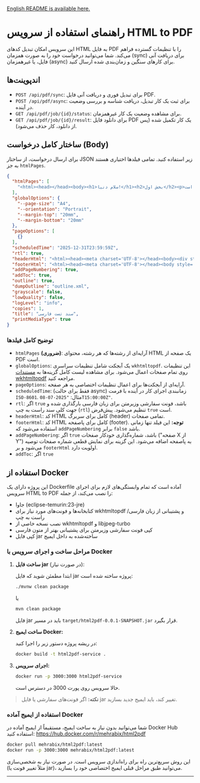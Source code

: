 [English README is available here.](README.en.md)

# راهنمای استفاده از سرویس HTML to PDF

این سرویس امکان تبدیل کدهای HTML به فایل PDF را با تنظیمات گسترده فراهم می‌کند. شما می‌توانید درخواست خود را به صورت همزمان (sync) برای دریافت آنی فایل، یا غیرهمزمان (async) برای کارهای سنگین و زمان‌بندی شده ارسال کنید.

## اندپوینت‌ها

- `POST /api/pdf/sync`: برای تبدیل فوری و دریافت آنی فایل PDF.
- `POST /api/pdf/async`: برای ثبت یک کار تبدیل، دریافت شناسه و بررسی وضعیت در آینده.
- `GET /api/pdf/job/{id}/status`: برای مشاهده وضعیت یک کار غیرهمزمان.
- `GET /api/pdf/job/{id}/result`: برای دانلود فایل PDF یک کار تکمیل شده (پس از دانلود، کار حذف می‌شود).

## ساختار کامل درخواست (Body)

برای ارسال درخواست، از ساختار JSON زیر استفاده کنید. تمامی فیلدها اختیاری هستند به جز `htmlPages`.

```json
{
  "htmlPages": [
    "<html><head></head><body><h1>سلام دنیا!</h1><h2>بخش اول</h2><p>این یک صفحه تست راست به چپ است.</p><h2>بخش دوم</h2><p>ادامه تست...</p></body></html>"
  ],
  "globalOptions": {
    "--page-size": "A4",
    "--orientation": "Portrait",
    "--margin-top": "20mm",
    "--margin-bottom": "20mm"
  },
  "pageOptions": [
    {}
  ],
  "scheduledTime": "2025-12-31T23:59:59Z",
  "rtl": true,
  "headerHtml": "<html><head><meta charset='UTF-8'></head><body><div style='text-align:center; font-family:Vazirmatn,tahoma; font-size:10pt;'>سربرگ سفارشی</div></body></html>",
  "footerHtml": "<html><head><meta charset='UTF-8'></head><body style='font-family:Vazirmatn,tahoma; font-size:10pt; text-align:center;'>پاصفحه سفارشی</body></html>",
  "addPageNumbering": true,
  "addToc": true,
  "outline": true,
  "dumpOutline": "outline.xml",
  "grayscale": false,
  "lowQuality": false,
  "logLevel": "info",
  "copies": 1,
  "title": "سند تست فارسی",
  "printMediaType": true
}
```

### توضیح کامل فیلدها

- `htmlPages` **(ضروری)**: آرایه‌ای از رشته‌ها که هر رشته، محتوای HTML یک صفحه از PDF است.
- `globalOptions`: یک آبجکت شامل تنظیمات سراسری `wkhtmltopdf`. این تنظیمات روی تمام صفحات اعمال می‌شود. برای مشاهده لیست کامل گزینه‌ها به [مستندات wkhtmltopdf](https://wkhtmltopdf.org/usage/wkhtmltopdf.txt) مراجعه کنید.
- `pageOptions`: آرایه‌ای از آبجکت‌ها برای اعمال تنظیمات اختصاصی به هر صفحه.
- `scheduledTime`: (فقط برای حالت async) زمانبندی اجرای کار در آینده با فرمت `ISO-8601`. مثال: `"2025-07-08T15:00:00Z"`.
- `rtl`: اگر `true` باشد، فونت سفارشی وزیرمتن برای زبان فارسی بارگذاری شده و جهت کلی سند راست به چپ (`rtl`) تنظیم می‌شود. پیش‌فرض `true` است.
- `headerHtml`: کد HTML کامل برای سربرگ (header) تمامی صفحات.
- `footerHtml`: کد HTML کامل برای پاصفحه (footer). **توجه:** این فیلد تنها زمانی استفاده می‌شود که `addPageNumbering` برابر `false` باشد.
- `addPageNumbering`: اگر `true` باشد، شماره‌گذاری خودکار صفحات ("صفحه X از Y") به پاصفحه اضافه می‌شود. این گزینه برای نمایش قطعی شماره صفحات توصیه می‌شود و بر `footerHtml` اولویت دارد.
- `addToc`: اگر `true`


## استفاده از Docker

این پروژه دارای یک Dockerfile آماده است که تمام وابستگی‌های لازم برای اجرای سرویس HTML to PDF را نصب می‌کند، از جمله:

- جاوا (eclipse-temurin:23-jre)
- کتابخانه‌ها و فونت‌های مورد نیاز برای wkhtmltopdf و پشتیبانی از زبان فارسی/راست به چپ
- نصب نسخه خاصی از wkhtmltopdf و libjpeg-turbo
- کپی فونت سفارشی وزیرمتن برای پشتیبانی بهتر از متون فارسی
- کپی فایل jar ساخته‌شده به داخل ایمیج

### مراحل ساخت و اجرای سرویس با Docker

1. **ساخت فایل jar** (در صورت نیاز):
   
   ابتدا مطمئن شوید که فایل jar پروژه ساخته شده است:
   
   ```sh
   ./mvnw clean package
   ```
   یا
   ```sh
   mvn clean package
   ```
   
   فایل jar باید در مسیر `target/html2pdf-0.0.1-SNAPSHOT.jar` قرار بگیرد.

2. **ساخت ایمیج Docker:**
   
   در ریشه پروژه دستور زیر را اجرا کنید:
   
   ```sh
   docker build -t html2pdf-service .
   ```

3. **اجرای سرویس:**
   
   ```sh
   docker run -p 3000:3000 html2pdf-service
   ```

   حالا سرویس روی پورت 3000 در دسترس است.

> **نکته:** اگر فونت‌های سفارشی یا فایل jar تغییر کند، باید ایمیج جدید بسازید.

### استفاده از ایمیج آماده Docker

شما می‌توانید بدون نیاز به ساخت ایمیج، مستقیماً از ایمیج آماده در Docker Hub استفاده کنید:
https://hub.docker.com/r/mehrabix/html2pdf

```sh
docker pull mehrabix/html2pdf:latest
docker run -p 3000:3000 mehrabix/html2pdf:latest
```

این روش سریع‌ترین راه برای راه‌اندازی سرویس است. در صورت نیاز به شخصی‌سازی (مثلاً تغییر فونت یا jar)، می‌توانید طبق مراحل قبلی ایمیج اختصاصی خود را بسازید.

---
